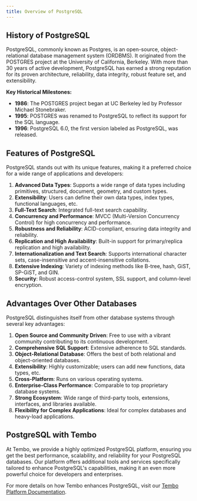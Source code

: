 ```yaml
---
title: Overview of PostgreSQL
---
```


## History of PostgreSQL

PostgreSQL, commonly known as Postgres, is an open-source, object-relational database management system (ORDBMS). It originated from the POSTGRES project at the University of California, Berkeley. With more than 30 years of active development, PostgreSQL has earned a strong reputation for its proven architecture, reliability, data integrity, robust feature set, and extensibility.

**Key Historical Milestones:**

-   **1986**: The POSTGRES project began at UC Berkeley led by Professor Michael Stonebraker.
-   **1995**: POSTGRES was renamed to PostgreSQL to reflect its support for the SQL language.
-   **1996**: PostgreSQL 6.0, the first version labeled as PostgreSQL, was released.

## Features of PostgreSQL

PostgreSQL stands out with its unique features, making it a preferred choice for a wide range of applications and developers:

1. **Advanced Data Types**: Supports a wide range of data types including primitives, structured, document, geometry, and custom types.
2. **Extensibility**: Users can define their own data types, index types, functional languages, etc.
3. **Full-Text Search**: Integrated full-text search capability.
4. **Concurrency and Performance**: MVCC (Multi-Version Concurrency Control) for high concurrency and performance.
5. **Robustness and Reliability**: ACID-compliant, ensuring data integrity and reliability.
6. **Replication and High Availability**: Built-in support for primary/replica replication and high availability.
7. **Internationalization and Text Search**: Supports international character sets, case-insensitive and accent-insensitive collations.
8. **Extensive Indexing**: Variety of indexing methods like B-tree, hash, GiST, SP-GiST, and GIN.
9. **Security**: Robust access-control system, SSL support, and column-level encryption.

## Advantages Over Other Databases

PostgreSQL distinguishes itself from other database systems through several key advantages:

1. **Open Source and Community Driven**: Free to use with a vibrant community contributing to its continuous development.
2. **Comprehensive SQL Support**: Extensive adherence to SQL standards.
3. **Object-Relational Database**: Offers the best of both relational and object-oriented databases.
4. **Extensibility**: Highly customizable; users can add new functions, data types, etc.
5. **Cross-Platform**: Runs on various operating systems.
6. **Enterprise-Class Performance**: Comparable to top proprietary database systems.
7. **Strong Ecosystem**: Wide range of third-party tools, extensions, interfaces, and libraries available.
8. **Flexibility for Complex Applications**: Ideal for complex databases and heavy-load applications.

## PostgreSQL with Tembo

At Tembo, we provide a highly optimized PostgreSQL platform, ensuring you get the best performance, scalability, and reliability for your PostgreSQL databases. Our platform offers additional tools and services specifically tailored to enhance PostgreSQL's capabilities, making it an even more powerful choice for developers and enterprises.

For more details on how Tembo enhances PostgreSQL, visit our [Tembo Platform Documentation](https://tembo.io/docs/).
